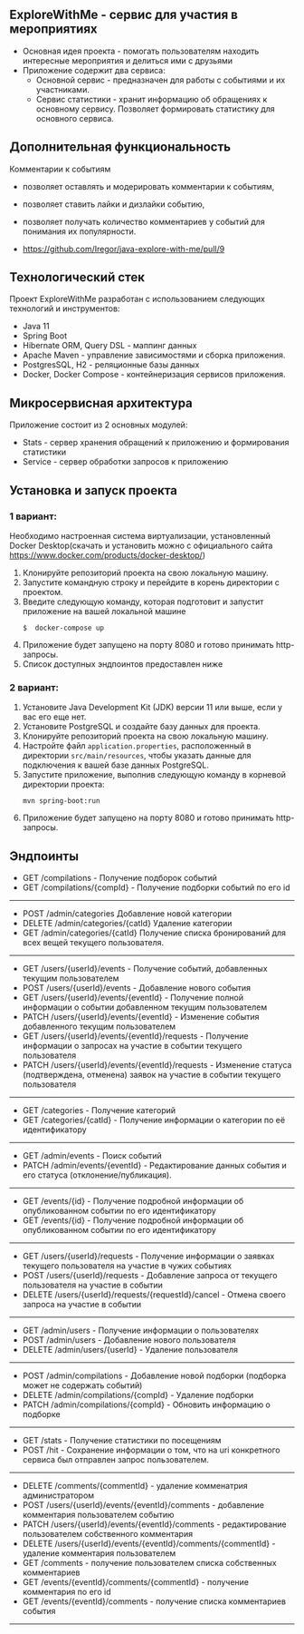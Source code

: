 ## ExploreWithMe - сервис для участия в мероприятиях

- Основная идея проекта - помогать пользователям находить интересные мероприятия и делиться ими с друзьями
- Приложение содержит два сервиса:
  * Основной сервис - предназначен для работы с событиями и их участниками. 
  * Сервис статистики - хранит информацию об обращениях к основному сервису. Позволяет формировать статистику для основного сервиса. 

## Дополнительная функциональность

Комментарии к событиям
- позволяет оставлять и модерировать комментарии к событиям,
- позволяет ставить лайки и дизлайки событию,
- позволяет получать количество комментариев у событий для понимания их популярности.
  
- https://github.com/Iregor/java-explore-with-me/pull/9

## Технологический стек

Проект ExploreWithMe разработан с использованием следующих технологий и инструментов:

- Java 11
- Spring Boot
- Hibernate ORM, Query DSL - маппинг данных
- Apache Maven - управление зависимостями и сборка приложения. 
- PostgresSQL, H2 - реляционные базы данных
- Docker, Docker Compose - контейнеризация сервисов приложения.

## Микросервисная архитектура

Приложение состоит из 2 основных модулей:
- Stats - сервер хранения обращений к приложению и формирования статистики
- Service - сервер обработки запросов к приложению

## Установка и запуск проекта

### 1 вариант:
Необходимо настроенная система виртуализации, установленный Docker Desktop(скачать и установить можно с официального сайта https://www.docker.com/products/docker-desktop/)

1. Клонируйте репозиторий проекта на свою локальную машину.
2. Запустите командную строку и перейдите в корень директории с проектом.
3. Введите следующую команду, которая подготовит и запустит приложение на вашей локальной машине
   ```
   $  docker-compose up
   ```
4. Приложение будет запущено на порту 8080 и готово принимать http-запросы. 
5. Список доступных эндпоинтов предоставлен ниже


### 2 вариант:

1. Установите Java Development Kit (JDK) версии 11 или выше, если у вас его еще нет.
2. Установите PostgreSQL и создайте базу данных для проекта.
3. Клонируйте репозиторий проекта на свою локальную машину.
4. Настройте файл `application.properties`, расположенный в директории `src/main/resources`, чтобы указать данные для подключения к вашей базе данных PostgreSQL.
5. Запустите приложение, выполнив следующую команду в корневой директории проекта:
   ```
   mvn spring-boot:run
   ```
6. Приложение будет запущено на порту 8080 и готово принимать http-запросы. 

Эндпоинты
---
- GET /compilations - Получение подборок событий
- GET /compilations/{compId} - Получение подборки событий по его id
---
- POST /admin/categories Добавление новой категории
- DELETE /admin/categories/{catId} Удаление категории
- GET /admin/categories/{catId} Получение списка бронирований для всех вещей текущего пользователя.
---
- GET /users/{userId}/events - Получение событий, добавленных текущим пользователем
- POST /users/{userId}/events - Добавление нового события
- GET /users/{userId}/events/{eventId} - Получение полной информации о событии добавленном текущим пользователем
- PATCH /users/{userId}/events/{eventId} - Изменение события добавленного текущим пользователем
- GET /users/{userId}/events/{eventId}/requests - Получение информации о запросах на участие в событии текущего пользователя
- PATCH /users/{userId}/events/{eventId}/requests - Изменение статуса (подтверждена, отменена) заявок на участие в событии текущего пользователя
---
- GET /categories - Получение категорий
- GET /categories/{catId} - Получение информации о категории по её идентификатору
---
- GET /admin/events - Поиск событий
- PATCH /admin/events/{eventId} - Редактирование данных события и его статуса (отклонение/публикация).
--- 
- GET /events/{id} - Получение подробной информации об опубликованном событии по его идентификатору
- GET /events/{id} - Получение подробной информации об опубликованном событии по его идентификатору
---
- GET /users/{userId}/requests - Получение информации о заявках текущего пользователя на участие в чужих событиях
- POST /users/{userId}/requests - Добавление запроса от текущего пользователя на участие в событии
- DELETE /users/{userId}/requests/{requestId}/cancel - Отмена своего запроса на участие в событии
---
- GET /admin/users - Получение информации о пользователях
- POST /admin/users - Добавление нового пользователя
- DELETE /admin/users/{userId} - Удаление пользователя
---
- POST /admin/compilations - Добавление новой подборки (подборка может не содержать событий)
- DELETE /admin/compilations/{compId} - Удаление подборки
- PATCH /admin/compilations/{compId} - Обновить информацию о подборке
---
- GET /stats - Получение статистики по посещениям
- POST /hit - Сохранение информации о том, что на uri конкретного сервиса был отправлен запрос пользователем.
---
- DELETE /comments/{commentId} - удаление комменатрия администратором
- POST /users/{userId}/events/{eventId}/comments - добавление комментария пользователем событию
- PATCH /users/{userId}/events/{eventId}/comments - редактирование пользователем собственного комментария
- DELETE /users/{userId}/events/{eventId}/comments/{commentId} - удаление комментария пользователем
- GET /comments - получение пользователем списка собственных комментариев
- GET /events/{eventId}/comments/{commentId} - получение комментария по его id
- GET /events/{eventId}/comments - получение списка комментариев события
---
